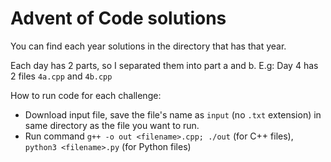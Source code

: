 # Advent of Code solutions

You can find each year solutions in the directory that has that year.

Each day has 2 parts, so I separated them into part a and b. E.g: Day 4 has 2 files `4a.cpp` and `4b.cpp`

How to run code for each challenge:

- Download input file, save the file's name as `input` (no `.txt` extension) in same directory as the file you want to run.
- Run command `g++ -o out <filename>.cpp; ./out` (for C++ files), `python3 <filename>.py` (for Python files)
